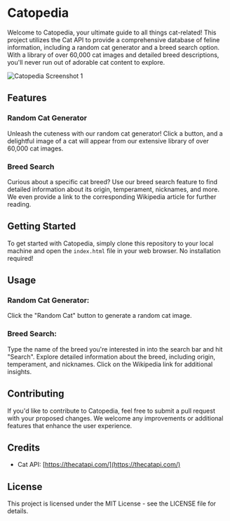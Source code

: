 # Catopedia

Welcome to Catopedia, your ultimate guide to all things cat-related! This project utilizes the Cat API to provide a comprehensive database of feline information, including a random cat generator and a breed search option. With a library of over 60,000 cat images and detailed breed descriptions, you'll never run out of adorable cat content to explore.


![Catopedia Screenshot 1](https://i.imgur.com/uxN5sWI.png)

## Features

### Random Cat Generator
Unleash the cuteness with our random cat generator! Click a button, and a delightful image of a cat will appear from our extensive library of over 60,000 cat images.

### Breed Search
Curious about a specific cat breed? Use our breed search feature to find detailed information about its origin, temperament, nicknames, and more. We even provide a link to the corresponding Wikipedia article for further reading.

## Getting Started
To get started with Catopedia, simply clone this repository to your local machine and open the `index.html` file in your web browser. No installation required!

## Usage

### Random Cat Generator:
Click the "Random Cat" button to generate a random cat image.

### Breed Search:
Type the name of the breed you're interested in into the search bar and hit "Search". Explore detailed information about the breed, including origin, temperament, and nicknames. Click on the Wikipedia link for additional insights.

## Contributing

If you'd like to contribute to Catopedia, feel free to submit a pull request with your proposed changes. We welcome any improvements or additional features that enhance the user experience.

## Credits

- Cat API: [https://thecatapi.com/](https://thecatapi.com/)

## License

This project is licensed under the MIT License - see the LICENSE file for details.
